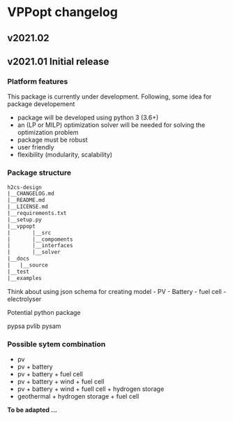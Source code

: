 
# VPPopt changelog

## v2021.02

## v2021.01 Initial release

### Platform features

This package is currently under development. Following, some idea for package developement

- package will be developed using python 3 (3.6+)
- an (LP or MILP) optimization solver will be needed for solving the optimization problem
- package must be robust
- user friendly
- flexibility (modularity, scalability)

### Package structure

```txt
h2cs-design
|__CHANGELOG.md
|__README.md
|__LICENSE.md
|__requirements.txt
|__setup.py
|__vppopt
|       |__src
|       |__compoments
|       |__interfaces
|       |__solver
|__docs
|   |__source
|__test
|__examples
```

Think about using  json schema for creating model
    - PV
    - Battery
    - fuel cell
    - electrolyser
  
Potential python package

pypsa
pvlib
pysam

### Possible sytem combination

- pv
- pv + battery
- pv + battery + fuel cell
- pv + battery + wind + fuel cell
- pv + battery + wind + fuell cell + hydrogen storage
- geothermal + hydrogen storage + fuel cell
  
**To be adapted ...**